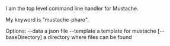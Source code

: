 I am the top level command line handler for Mustache.

My keyword is "mustache-pharo".

Options:
	--data 				a json file
	--template			a template for mustache
	[--baseDirectory] 		a directory where files can be found